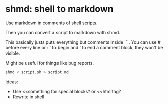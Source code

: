 # shmd: shell to markdown
Use markdown in comments of shell scripts.

Then you can convert a script to markdown with shmd.

This basically justs puts everything but comments inside ```.
You can use # before every line or : ' to begin and ' to end a comment block, they won't be visible.

Might be useful for things like bug reports.

```sh
shmd < script.sh > script.md
```

Ideas:
- Use <<something for special blocks? or <<htmltag?
- Rewrite in shell
